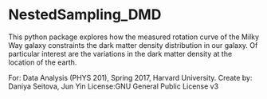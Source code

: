 # NestedSampling_DMD
This python package explores how the measured rotation curve of the Milky Way galaxy constraints the dark matter density distribution in our galaxy.  Of particular interest are the variations in the dark matter density at the location of the earth.

For: Data Analysis (PHYS 201), Spring 2017, Harvard University.
Create by: Daniya Seitova, Jun Yin
License:GNU General Public License v3

